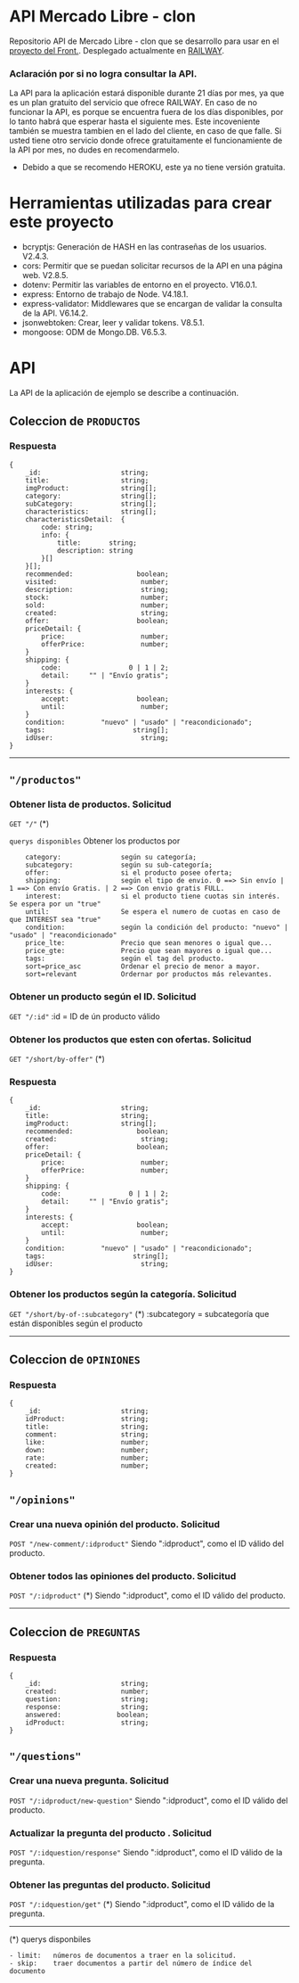 # API Mercado Libre - clon 

Repositorio API de Mercado Libre - clon que se desarrollo para usar en el [proyecto del Front.](https://github.com/Leonardo-G/clon-mercadolibre).
Desplegado actualmente en [RAILWAY](https://railway.app). 

### Aclaración por si no logra consultar la API.

La API para la aplicación estará disponible durante 21 días por mes, ya que es un plan gratuito del servicio que ofrece RAILWAY. En caso de no funcionar la API, es porque se encuentra fuera de los días disponibles, por lo tanto habrá que esperar hasta el siguiente mes. Este incoveniente también se muestra tambien en el lado del cliente, en caso de que falle. Si usted tiene otro servicio donde ofrece gratuitamente el funcionamiente de la API por mes, no dudes en recomendarmelo.

- Debido a que se recomendo HEROKU, este ya no tiene versión gratuita.


# Herramientas utilizadas para crear este proyecto

- bcryptjs: Generación de HASH en las contraseñas de los usuarios. V2.4.3.
- cors: Permitir que se puedan solicitar recursos de la API en una página web. V2.8.5.
- dotenv: Permitir las variables de entorno en el proyecto. V16.0.1.
- express: Entorno de trabajo de Node. V4.18.1.
- express-validator: Middlewares que se encargan de validar la consulta de la API. V6.14.2.
- jsonwebtoken: Crear, leer y validar tokens. V8.5.1.
- mongoose: ODM de Mongo.DB. V6.5.3.


# API

La API de la aplicación de ejemplo se describe a continuación.

## Coleccion de 	`PRODUCTOS`
### Respuesta
```
{
    _id:                    string;
    title:                  string;
    imgProduct:             string[];
    category:               string[];
    subCategory:            string[];
    characteristics:        string[];
    characteristicsDetail:  {
        code: string;
        info: {
            title:       string;
            description: string
        }[]
    }[];
    recommended:                boolean;
    visited:                     number;
    description:                 string;
    stock:                       number;
    sold:                        number;
    created:                     string;
    offer:                      boolean;
    priceDetail: {
        price:                   number;
        offerPrice:              number;
    }
    shipping: {
        code:                 0 | 1 | 2;
        detail:     "" | "Envío gratis";
    }
    interests: {
        accept:                 boolean;
        until:                   number;
    }
    condition:         "nuevo" | "usado" | "reacondicionado";
    tags:                      string[];
    idUser:                      string;
}
```

------------------------
## `"/productos"`

### Obtener lista de productos. Solicitud
`GET "/"` (*)


`querys disponibles` Obtener los productos por
```
    category:               según su categoría; 
    subcategory:            según su sub-categoría; 
    offer:                  si el producto posee oferta;
    shipping:               según el tipo de envio. 0 ==> Sin envío | 1 ==> Con envío Gratis. | 2 ==> Con envio gratis FULL.
    interest:               si el producto tiene cuotas sin interés. Se espera por un "true"
    until:                  Se espera el numero de cuotas en caso de que INTEREST sea "true"
    condition:              según la condición del producto: "nuevo" | "usado" | "reacondicionado"
    price_lte:              Precio que sean menores o igual que...
    price_gte:              Precio que sean mayores o igual que...
    tags:                   según el tag del producto.
    sort=price_asc          Ordenar el precio de menor a mayor.
    sort=relevant           Ordernar por productos más relevantes.
```


### Obtener un producto según el ID. Solicitud

`GET "/:id"`  :id = ID de ún producto válido


### Obtener los productos que esten con ofertas. Solicitud

`GET "/short/by-offer"`  (*)

### Respuesta
```
{
    _id:                    string;
    title:                  string;
    imgProduct:             string[];
    recommended:                boolean;
    created:                     string;
    offer:                      boolean;
    priceDetail: {
        price:                   number;
        offerPrice:              number;
    }
    shipping: {
        code:                 0 | 1 | 2;
        detail:     "" | "Envío gratis";
    }
    interests: {
        accept:                 boolean;
        until:                   number;
    }
    condition:         "nuevo" | "usado" | "reacondicionado";
    tags:                      string[];
    idUser:                      string;
}
```


### Obtener los productos según la categoría. Solicitud

`GET "/short/by-of-:subcategory"` (*)  :subcategory = subcategoría que están disponibles según el producto



----------------------------
## Coleccion de 	`OPINIONES`
### Respuesta

```
{
    _id:                    string;
    idProduct:              string;
    title:                  string;
    comment:                string;
    like:                   number;
    down:                   number;
    rate:                   number;
    created:                number;
}

```

## `"/opinions"`

### Crear una nueva opinión del producto. Solicitud

`POST "/new-comment/:idproduct"`   Siendo ":idproduct", como el ID válido del producto.


### Obtener todos las opiniones del producto. Solicitud

`POST "/:idproduct"` (*)  Siendo ":idproduct", como el ID válido del producto.



-----------------
## Coleccion de 	`PREGUNTAS`
### Respuesta

```
{
    _id:                    string;
    created:                number;
    question:               string;
    response:               string;
    answered:              boolean;
    idProduct:              string;
}

```


## `"/questions"`

### Crear una nueva pregunta. Solicitud

`POST "/:idproduct/new-question"`   Siendo ":idproduct", como el ID válido del producto.


### Actualizar la pregunta del producto . Solicitud

`POST "/:idquestion/response"`   Siendo ":idproduct", como el ID válido de la pregunta.


### Obtener las preguntas del producto. Solicitud

`POST "/:idquestion/get"` (*)   Siendo ":idproduct", como el ID válido de la pregunta.


------------------------------


 (*) querys disponbiles
 ```
 - limit:   números de documentos a traer en la solicitud.
 - skip:    traer documentos a partir del número de índice del documento       
 ```